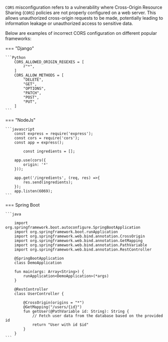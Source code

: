 `CORS` misconfiguration refers to a vulnerability where Cross-Origin Resource Sharing (`CORS`) policies are not properly configured on a web server. This allows unauthorized cross-origin requests to be made, potentially leading to information leakage or unauthorized access to sensitive data.

Below are examples of incorrect CORS configuration on different popular frameworks:

=== "Django"

    ```Python
        CORS_ALLOWED_ORIGIN_REGEXES = [
            r"*",
        ]
        CORS_ALLOW_METHODS = [
            "DELETE",
            "GET",
            "OPTIONS",
            "PATCH",
            "POST",
            "PUT",
        ]
    ```

=== "NodeJs"

    ```javascript
        const express = require('express');
        const cors = require('cors');
        const app = express();

            const ingredients = [];

        app.use(cors({
            origin: '*'
        }));

        app.get('/ingredients', (req, res) =>{
            res.send(ingredients);
        });
        app.listen(6069);
    ```

=== Spring Boot

    ```java

        import org.springframework.boot.autoconfigure.SpringBootApplication
        import org.springframework.boot.runApplication
        import org.springframework.web.bind.annotation.CrossOrigin
        import org.springframework.web.bind.annotation.GetMapping
        import org.springframework.web.bind.annotation.PathVariable
        import org.springframework.web.bind.annotation.RestController
        
        @SpringBootApplication
        class DemoApplication
        
        fun main(args: Array<String>) {
            runApplication<DemoApplication>(*args)
        }
        
        @RestController
        class UserController {
        
            @CrossOrigin(origins = "*")
            @GetMapping("/users/{id}")
            fun getUser(@PathVariable id: String): String {
                // Fetch user data from the database based on the provided id
                return "User with id $id"
            }
        }
    ```
